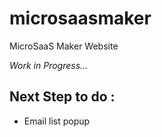 # microsaasmaker
MicroSaaS Maker Website

_Work in Progress..._

## Next Step to do :

- Email list popup